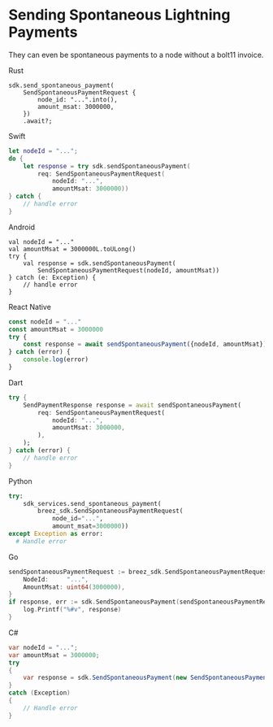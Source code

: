 # Sending Spontaneous Lightning Payments

They can even be spontaneous payments to a node without a bolt11 invoice.

<custom-tabs category="lang">
<div slot="title">Rust</div>
<section>

```rust,ignore
sdk.send_spontaneous_payment(
    SendSpontaneousPaymentRequest {
        node_id: "...".into(), 
        amount_msat: 3000000,
    })
    .await?;
```
</section>

<div slot="title">Swift</div>
<section>

```swift
let nodeId = "...";
do {
    let response = try sdk.sendSpontaneousPayment(
        req: SendSpontaneousPaymentRequest(
            nodeId: "...",
            amountMsat: 3000000))
} catch {
    // handle error
}
```
</section>

<div slot="title">Android</div>
<section>

```kotlin,ignore
val nodeId = "..."
val amountMsat = 3000000L.toULong()
try {
    val response = sdk.sendSpontaneousPayment(
        SendSpontaneousPaymentRequest(nodeId, amountMsat))
} catch (e: Exception) {
    // handle error
}
```
</section>

<div slot="title">React Native</div>
<section>

```typescript
const nodeId = "..."
const amountMsat = 3000000
try {
    const response = await sendSpontaneousPayment({nodeId, amountMsat})
} catch (error) {
    console.log(error)
}
```
</section>

<div slot="title">Dart</div>
<section>

```dart
try {
    SendPaymentResponse response = await sendSpontaneousPayment(
        req: SendSpontaneousPaymentRequest(
            nodeId: "...",
            amountMsat: 3000000,
        ),
    );
} catch (error) {
    // handle error
}
```
</section>

<div slot="title">Python</div>
<section>

```python
try:
    sdk_services.send_spontaneous_payment(
        breez_sdk.SendSpontaneousPaymentRequest(
            node_id="...", 
            amount_msat=3000000))
except Exception as error:
  # Handle error
```
</section>

<div slot="title">Go</div>
<section>

```go
sendSpontaneousPaymentRequest := breez_sdk.SendSpontaneousPaymentRequest{
    NodeId:     "...",
    AmountMsat: uint64(3000000),
}
if response, err := sdk.SendSpontaneousPayment(sendSpontaneousPaymentRequest); err == nil {
    log.Printf("%#v", response)
}
```
</section>

<div slot="title">C#</div>
<section>

```cs
var nodeId = "...";
var amountMsat = 3000000;
try 
{
    var response = sdk.SendSpontaneousPayment(new SendSpontaneousPaymentRequest(nodeId, amountMsat));
} 
catch (Exception) 
{
    // Handle error
}
```
</section>
</custom-tabs>
